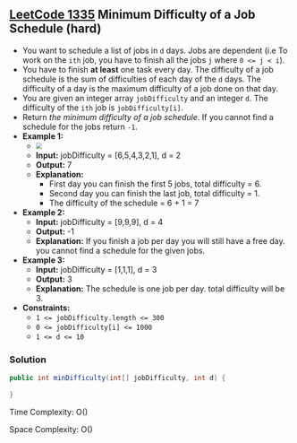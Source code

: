 ## [LeetCode 1335](https://leetcode.com/problems/minimum-difficulty-of-a-job-schedule/) Minimum Difficulty of a Job Schedule (hard)

- You want to schedule a list of jobs in `d` days. Jobs are dependent (i.e To work on the `ith` job, you have to finish all the jobs `j` where `0 <= j < i`).
- You have to finish **at least** one task every day. The difficulty of a job schedule is the sum of difficulties of each day of the `d` days. The difficulty of a day is the maximum difficulty of a job done on that day.
- You are given an integer array `jobDifficulty` and an integer `d`. The difficulty of the `ith` job is `jobDifficulty[i]`.
- Return _the minimum difficulty of a job schedule_. If you cannot find a schedule for the jobs return `-1`.
- **Example 1:**
    - <img src="https://assets.leetcode.com/uploads/2020/01/16/untitled.png" style="zoom:67%;" />
    - **Input:** jobDifficulty = [6,5,4,3,2,1], d = 2
    - **Output:** 7
    - **Explanation:**
        - First day you can finish the first 5 jobs, total difficulty = 6.
        - Second day you can finish the last job, total difficulty = 1.
        - The difficulty of the schedule = 6 + 1 = 7 
- **Example 2:**
    - **Input:** jobDifficulty = [9,9,9], d = 4
    - **Output:** -1
    - **Explanation:** If you finish a job per day you will still have a free day. you cannot find a schedule for the given jobs.
- **Example 3:**
    - **Input:** jobDifficulty = [1,1,1], d = 3
    - **Output:** 3
    - **Explanation:** The schedule is one job per day. total difficulty will be 3.
- **Constraints:**
    -   `1 <= jobDifficulty.length <= 300`
    -   `0 <= jobDifficulty[i] <= 1000`
    -   `1 <= d <= 10`

### Solution

```java
public int minDifficulty(int[] jobDifficulty, int d) {
    
}
```

Time Complexity: O()

Space Complexity: O()